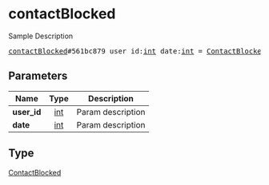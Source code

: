# contactBlocked

Sample Description

<pre>
<a href="../constructor/contactBlocked.md">contactBlocked</a>#561bc879 user_id:<a href="../type/int.md">int</a> date:<a href="../type/int.md">int</a> = <a href="../type/ContactBlocked.md">ContactBlocked</a>;</pre>
## Parameters

| Name | Type | Description |
|------|:----:|-------------|
| **user_id** | <a href="../type/int.md">int</a> | Param description |
| **date** | <a href="../type/int.md">int</a> | Param description |

## Type

<a href="../type/ContactBlocked.md">ContactBlocked</a>
